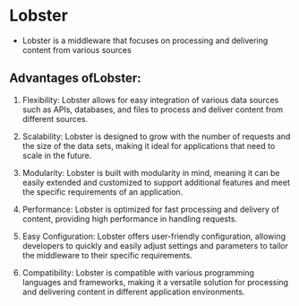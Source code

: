 # Lobster

- Lobster is a middleware that focuses on processing and delivering content from various sources

## Advantages ofLobster:

1. Flexibility: Lobster allows for easy integration of various data sources such as APIs, databases, and files to process and deliver content from different sources.

2. Scalability: Lobster is designed to grow with the number of requests and the size of the data sets, making it ideal for applications that need to scale in the future.

3. Modularity: Lobster is built with modularity in mind, meaning it can be easily extended and customized to support additional features and meet the specific requirements of an application.

4. Performance: Lobster is optimized for fast processing and delivery of content, providing high performance in handling requests.

5. Easy Configuration: Lobster offers user-friendly configuration, allowing developers to quickly and easily adjust settings and parameters to tailor the middleware to their specific requirements.

6. Compatibility: Lobster is compatible with various programming languages and frameworks, making it a versatile solution for processing and delivering content in different application environments.
